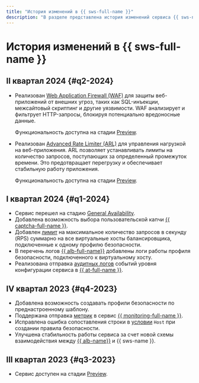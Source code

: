 ```yaml
---
title: "История изменений в {{ sws-full-name }}"
description: "В разделе представлена история изменений сервиса {{ sws-name }}."
---
```


# История изменений в {{ sws-full-name }}

## II квартал 2024 {#q2-2024}

* Реализован [Web Application Firewall (WAF)](./concepts/waf.md) для защиты веб-приложений от внешних угроз, таких как SQL-инъекции, межсайтовый скриптинг и другие уязвимости. WAF анализирует и фильтрует HTTP-запросы, блокируя потенциально вредоносные данные.

    Функциональность доступна на стадии [Preview](../overview/concepts/launch-stages.md).

* Реализован [Advanced Rate Limiter (ARL)](./concepts/arl.md) для управления нагрузкой на веб-приложения. ARL позволяет устанавливать лимиты на количество запросов, поступающих за определенный промежуток времени. Это предотвращает перегрузку и обеспечивает стабильную работу приложения.

    Функциональность доступна на стадии [Preview](../overview/concepts/launch-stages.md).

## I квартал 2024 {#q1-2024}

* Сервис перешел на стадию [General Availability](../overview/concepts/launch-stages.md).
* Добавлена возможность выбора пользовательской капчи [{{ captcha-full-name }}](../smartcaptcha/).
* Добавлен [лимит](./concepts/limits.md#limits) на максимальное количество запросов в секунду (RPS) суммарно на все виртуальные хосты балансировщика, подключенные к одному профилю безопасности.
* В перечень логов [{{ alb-full-name}}](../application-load-balancer/) добавлены логи работы профиля безопасности, подключенного к виртуальному хосту.
* Реализована отправка [аудитных логов](./at-ref.md) событий уровня конфигурации сервиса в [{{ at-full-name }}](../audit-trails/).

## IV квартал 2023 {#q4-2023}

* Добавлена возможность создавать профили безопасности по преднастроенному шаблону.
* Поддержана отправка [метрик](./metrics.md) в сервис [{{ monitoring-full-name }}](../monitoring/).
* Исправлена ошибка сопоставления строки в [условии](./concepts/conditions.md) `Host` при создании правила безопасности.
* Улучшена стабильность работы сервиса за счет новой схемы взаимодействия между [{{ alb-name}}](../application-load-balancer/) и {{ sws-name }}.

## III квартал 2023 {#q3-2023}

* Сервис доступен на стадии [Preview](../overview/concepts/launch-stages.md).